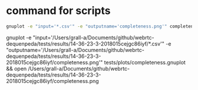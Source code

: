 # command for scripts
```bash
gnuplot -e "input='*.csv'" -e "outputname='completeness.png'" completeness.gnuplot && open completeness.png
```

gnuplot -e "input='/Users/grall-a/Documents/github/webrtc-dequenpeda/tests/results/14-36-23-3-2018015cejgc86iyf/*.csv'" -e "outputname='/Users/grall-a/Documents/github/webrtc-dequenpeda/tests/results/14-36-23-3-2018015cejgc86iyf/completeness.png'" tests/plots/completeness.gnuplot && open /Users/grall-a/Documents/github/webrtc-dequenpeda/tests/results/14-36-23-3-2018015cejgc86iyf/completeness.png

